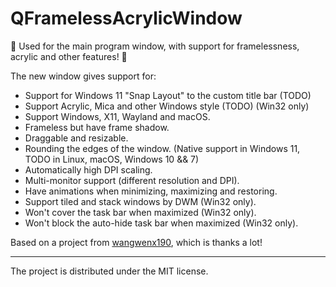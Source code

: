 # QFramelessAcrylicWindow
💫 Used for the main program window, with support for framelessness, acrylic and other features! 💫

The new window gives support for:
* Support for Windows 11 "Snap Layout" to the custom title bar (TODO)
* Support Acrylic, Mica and other Windows style (TODO) (Win32 only)
* Support Windows, X11, Wayland and macOS.
* Frameless but have frame shadow.
* Draggable and resizable.
* Rounding the edges of the window. (Native support in Windows 11, TODO in Linux, macOS, Windows 10 && 7)
* Automatically high DPI scaling.
* Multi-monitor support (different resolution and DPI).
* Have animations when minimizing, maximizing and restoring.
* Support tiled and stack windows by DWM (Win32 only).
* Won't cover the task bar when maximized (Win32 only).
* Won't block the auto-hide task bar when maximized (Win32 only).

Based on a project from [wangwenx190](https://github.com/wangwenx190/framelesshelper), which is thanks a lot!

___
The project is distributed under the MIT license.
